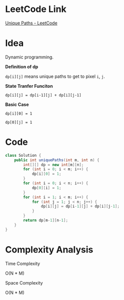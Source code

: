 # LeetCode Link

[Unique Paths - LeetCode](https://leetcode.com/problems/unique-paths/)

# Idea

Dynamic programming.

**Definition of dp**

`dp[i][j]` means unique paths to get to pixel `i`, `j`.

**State Tranfer Funciton**

`dp[i][j] = dp[i-1][j] + dp[i][j-1]`

**Basic Case**

`dp[i][0] = 1`

`dp[0][j] = 1`

# Code

```java
class Solution {
    public int uniquePaths(int m, int n) {
        int[][] dp = new int[m][n];
        for (int i = 0; i < m; i++) {
            dp[i][0] = 1;
        }
        for (int i = 0; i < n; i++) {
            dp[0][i] = 1;
        }
        for (int i = 1; i < m; i++) {
            for (int j = 1; j < n; j++) {
                dp[i][j] = dp[i-1][j] + dp[i][j-1];
            }
        }
        return dp[m-1][n-1];
    }
}
```

# Complexity Analysis

Time Complexity

O(N \* M)

Space Complexity

O(N \* M)
